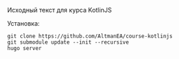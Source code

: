Исходный текст для курса KotlinJS

Установка:

```
git clone https://github.com/AltmanEA/course-kotlinjs
git submodule update --init --recursive
hugo server
```